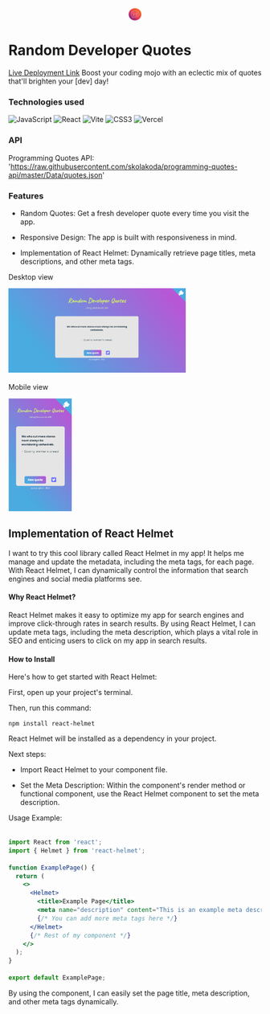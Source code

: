 <p align="center">
<img src="https://raw.githubusercontent.com/suongfiori/random-quote-machine/main/public/quotes.png" width="5%">
</p>

# Random Developer Quotes

[Live Deployment Link](https://random-quote-machine-lac-ten.vercel.app/)
Boost your coding mojo with an eclectic mix of quotes that'll brighten your [dev] day!


<!-- The project implements a simple game logic where the player needs to roll the dice until all of them have the same value -->


### Technologies used
  ![JavaScript](https://img.shields.io/badge/javascript-%23323330.svg?style=for-the-badge&logo=javascript&logoColor=%23F7DF1E) ![React](https://img.shields.io/badge/react-%2320232a.svg?style=for-the-badge&logo=react&logoColor=%2361DAFB) ![Vite](https://img.shields.io/badge/vite-%23646CFF.svg?style=for-the-badge&logo=vite&logoColor=white) ![CSS3](https://img.shields.io/badge/css3-%231572B6.svg?style=for-the-badge&logo=css3&logoColor=white) ![Vercel](https://img.shields.io/badge/vercel-%23000000.svg?style=for-the-badge&logo=vercel&logoColor=white)
 <br>
 
 ### API
 
Programming Quotes API: 'https://raw.githubusercontent.com/skolakoda/programming-quotes-api/master/Data/quotes.json'
 
### Features
* Random Quotes: Get a fresh developer quote every time you visit the app.  

* Responsive Design: The app is built with responsiveness in mind.

* Implementation of React Helmet: Dynamically retrieve page titles, meta descriptions, and other meta tags.

Desktop view <br>

<img src="https://raw.githubusercontent.com/suongfiori/random-quote-machine/main/src/assets/desktop.png" alt="desktop view" width="70%"> <br><br>
Mobile view <br>

<img src="https://raw.githubusercontent.com/suongfiori/random-quote-machine/a544a1edc4076946f974b6d123f1c34259e34913/src/assets/mobile.png" alt="mobile view" width="25%">

<h2>Implementation of React Helmet</h2>
I want to try this cool library called React Helmet in my app! It helps me manage and update the metadata, including the meta tags, for each page. With React Helmet, I can dynamically control the information that search engines and social media platforms see.

<h4>Why React Helmet?</h4>
React Helmet makes it easy to optimize my app for search engines and improve click-through rates in search results. By using React Helmet, I can update meta tags, including the meta description, which plays a vital role in SEO and enticing users to click on my app in search results.

<h4>How to Install</h4>
Here's how to get started with React Helmet:

First, open up your project's terminal.

Then, run this command:
```npm
npm install react-helmet
```

React Helmet will be installed as a dependency in your project.

Next steps: 

* Import React Helmet to your component file.
  
* Set the Meta Description: Within the component's render method or functional component, use the React Helmet component to set the meta description.

Usage Example:

```jsx

import React from 'react';
import { Helmet } from 'react-helmet';

function ExamplePage() {
  return (
    <>
      <Helmet>
        <title>Example Page</title>
        <meta name="description" content="This is an example meta description." />
        {/* You can add more meta tags here */}
      </Helmet>
      {/* Rest of my component */}
    </>
  );
}

export default ExamplePage;
```

By using the <Helmet> component, I can easily set the page title, meta description, and other meta tags dynamically.

